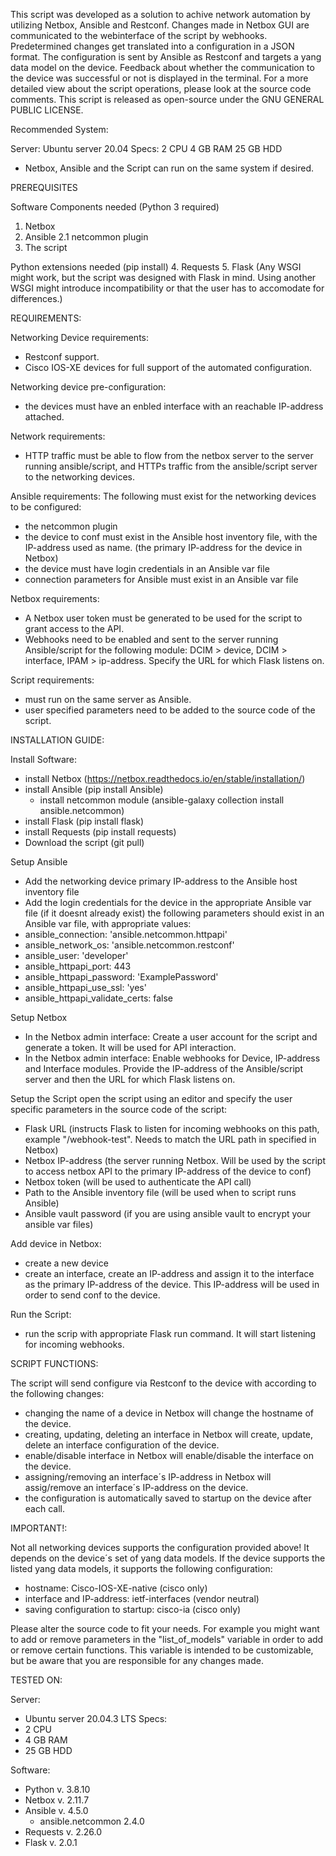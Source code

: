 This script was developed as a solution to achive network automation by utilizing Netbox, Ansible and Restconf.
Changes made in Netbox GUI are communicated to the webinterface of the script by webhooks. Predetermined changes get translated into a configuration in a JSON format. The configuration is sent by Ansible as Restconf and targets a yang data model on the device. Feedback about whether the communication to the device was successful or not is displayed in the terminal. For a more detailed view about the script operations, please look at the source code comments. This script is released as open-source under the GNU GENERAL PUBLIC LICENSE.


Recommended System:

Server:
Ubuntu server 20.04
Specs:
2 CPU
4 GB RAM
25 GB HDD

* Netbox, Ansible and the Script can run on the same system if desired.

PREREQUISITES

Software Components needed (Python 3 required)
1. Netbox
2. Ansible
    2.1 netcommon plugin
3. The script

Python extensions needed (pip install)
4. Requests
5. Flask (Any WSGI might work, but the script was designed with Flask in mind. Using another WSGI might introduce incompatibility or that the user has to accomodate for differences.)


REQUIREMENTS:

Networking Device requirements:
* Restconf support.
* Cisco IOS-XE devices for full support of the automated configuration.

Networking device pre-configuration:
* the devices must have an enbled interface with an reachable IP-address attached.

Network requirements:
* HTTP traffic must be able to flow from the netbox server to the server running ansible/script, and HTTPs traffic from the ansible/script server to the networking devices. 

Ansible requirements:
The following must exist for the networking devices to be configured:
* the netcommon plugin
* the device to conf must exist in the Ansible host inventory file, with the IP-address used as name. (the primary IP-address for the device in Netbox)
* the device must have login credentials in an Ansible var file
* connection parameters for Ansible must exist in an Ansible var file

Netbox requirements:
* A Netbox user token must be generated to be used for the script to grant access to the API.
* Webhooks need to be enabled and sent to the server running Ansible/script for the following module: DCIM > device, DCIM > interface, IPAM > ip-address. Specify the URL for which Flask listens on.

Script requirements:
* must run on the same server as Ansible.
* user specified parameters need to be added to the source code of the script.



INSTALLATION GUIDE:

Install Software:
* install Netbox (https://netbox.readthedocs.io/en/stable/installation/)
* install Ansible (pip install Ansible)
	* install netcommon module (ansible-galaxy collection install ansible.netcommon)
* install Flask (pip install flask)
* install Requests (pip install requests)
* Download the script (git pull)

Setup Ansible
* Add the networking device primary IP-address to the Ansible host inventory file
* Add the login credentials for the device in the appropriate Ansible var file (if it doesnt already exist)
the following parameters should exist in an Ansible var file, with appropriate values:
* ansible_connection: 'ansible.netcommon.httpapi'
* ansible_network_os: 'ansible.netcommon.restconf'
* ansible_user: 'developer'
* ansible_httpapi_port: 443
* ansible_httpapi_password: 'ExamplePassword'
* ansible_httpapi_use_ssl: 'yes'
* ansible_httpapi_validate_certs: false

Setup Netbox
* In the Netbox admin interface: Create a user account for the script and generate a token. It will be used for API interaction.
* In the Netbox admin interface: Enable webhooks for Device, IP-address and Interface modules. Provide the IP-address of the Ansible/script server and then the URL for which Flask listens on.

Setup the Script 
open the script using an editor and specify the user specific parameters in the source code of the script:
* Flask URL (instructs Flask to listen for incoming webhooks on this path, example "/webhook-test". Needs to match the URL path in specified in Netbox)
* Netbox IP-address (the server running Netbox. Will be used by the script to access netbox API to the primary IP-address of the device to conf)
* Netbox token	(will be used to authenticate the API call)
* Path to the Ansible inventory file (will be used when to script runs Ansible) 
* Ansible vault password (if you are using ansible vault to encrypt your ansible var files)

Add device in Netbox:
* create a new device
* create an interface, create an IP-address and assign it to the interface as the primary IP-address of the device. This IP-address will be used in order to send conf to the device.

Run the Script:
* run the scrip with appropriate Flask run command. It will start listening for incoming webhooks.



SCRIPT FUNCTIONS:

The script will send configure via Restconf to the device with according to the following changes:

* changing the name of a device in Netbox will change the hostname of the device.
* creating, updating, deleting an interface in Netbox will create, update, delete an interface configuration of the device.
* enable/disable interface in Netbox will enable/disable the interface on the device.
* assigning/removing an interface´s IP-address in Netbox will assig/remove an interface´s IP-address on the device.
* the configuration is automatically saved to startup on the device after each call.


IMPORTANT!:

Not all networking devices supports the configuration provided above! It depends on the device´s set of yang data models. If the device supports the listed yang data models, it supports the following configuration:
* hostname: Cisco-IOS-XE-native (cisco only)
* interface and IP-address: ietf-interfaces (vendor neutral)
* saving configuration to startup: cisco-ia (cisco only)


Please alter the source code to fit your needs.
For example you might want to add or remove parameters in the "list_of_models" variable in order to add or remove certain functions. This variable is intended to be customizable, but be aware that you are responsible for any changes made.



TESTED ON:

Server:
* Ubuntu server 20.04.3 LTS
Specs:
* 2 CPU
* 4 GB RAM
* 25 GB HDD

Software:
* Python v. 3.8.10
* Netbox v. 2.11.7
* Ansible v. 4.5.0
    * ansible.netcommon 2.4.0
* Requests v. 2.26.0
* Flask v. 2.0.1

